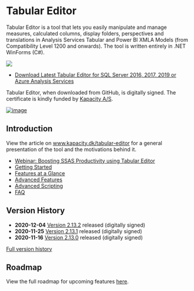 # Tabular Editor
Tabular Editor is a tool that lets you easily manipulate and manage measures, calculated columns, display folders, perspectives and translations in Analysis Services Tabular and Power BI XMLA Models (from Compatibility Level 1200 and onwards). The tool is written entirely in .NET WinForms (C#).

![](https://raw.githubusercontent.com/otykier/TabularEditor/master/Documentation/Main%20UI%202_1.png)

* [Download Latest Tabular Editor for SQL Server 2016, 2017, 2019 or Azure Analysis Services](../../../releases/latest)

Tabular Editor, when downloaded from GitHub, is digitally signed. The certificate is kindly funded by [Kapacity A/S](https://www.kapacity.dk).

[![image](https://user-images.githubusercontent.com/8976200/80921541-5383e980-8d77-11ea-90cd-7d32a2de5dca.png)](https://www.kapacity.dk)

## Introduction
View the article on www.kapacity.dk/tabular-editor for a general presentation of the tool and the motivations behind it.

* [Webinar: Boosting SSAS Productivity using Tabular Editor](https://www.youtube.com/watch?v=UENChJ_IfRw&feature=youtu.be&t=453)
* [Getting Started](../../../wiki/Getting-Started)
* [Features at a Glance](../../../wiki/Features-at-a-glance)
* [Advanced Features](../../../wiki/Advanced-Features)
* [Advanced Scripting](../../../wiki/Advanced-Scripting)
* [FAQ](../../../wiki/FAQ)

## Version History

* **2020-12-04** [Version 2.13.2](../../../releases/tag/2.13.2) released (digitally signed)
* **2020-11-25** [Version 2.13.1](../../../releases/tag/2.13.1) released (digitally signed)
* **2020-11-16** [Version 2.13.0](../../../releases/tag/2.13.0) released (digitally signed)

[Full version history](/VersionHistory.md)


## Roadmap

View the full roadmap for upcoming features [here](https://github.com/otykier/TabularEditor/wiki/Roadmap).
